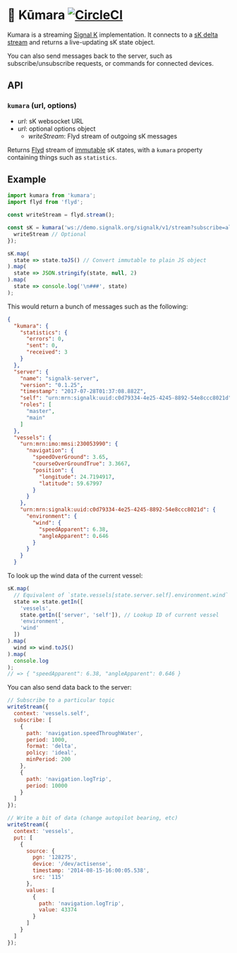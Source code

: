 # 🍠 Kūmara [![CircleCI](https://circleci.com/gh/neftaly/kumara.svg?style=shield)](https://circleci.com/gh/neftaly/kumara)

Kumara is a streaming [Signal K](http://signalk.org) implementation.
It connects to a [sK delta stream](http://signalk.org/specification/master/streaming_api.html) and returns a live-updating sK state object.

You can also send messages back to the server, such as subscribe/unsubscribe requests, or commands for connected devices.

## API
### `kumara` (**url**, **options**)
* *url*: sK websocket URL
* *url*: optional options object
  * *writeStream*: Flyd stream of outgoing sK messages

Returns [Flyd](https://github.com/paldepind/flyd) stream of [immutable](https://facebook.github.io/immutable-js/) sK states, with a `kumara` property containing things such as `statistics`.

## Example
```js
import kumara from 'kumara';
import flyd from 'flyd';

const writeStream = flyd.stream();

const sK = kumara('ws://demo.signalk.org/signalk/v1/stream?subscribe=all', {
  writeStream // Optional 
});

sK.map(
  state => state.toJS() // Convert immutable to plain JS object
).map(
  state => JSON.stringify(state, null, 2)
).map(
  state => console.log('\n###', state)
);
```

This would return a bunch of messages such as the following:
```json
{
  "kumara": {
    "statistics": {
      "errors": 0,
      "sent": 0,
      "received": 3
    }
  },
  "server": {
    "name": "signalk-server",
    "version": "0.1.25",
    "timestamp": "2017-07-28T01:37:08.882Z",
    "self": "urn:mrn:signalk:uuid:c0d79334-4e25-4245-8892-54e8ccc8021d",
    "roles": [
      "master",
      "main"
    ]
  },
  "vessels": {
    "urn:mrn:imo:mmsi:230053990": {
      "navigation": {
        "speedOverGround": 3.65,
        "courseOverGroundTrue": 3.3667,
        "position": {
          "longitude": 24.7194917,
          "latitude": 59.67997
        }
      }
    },
    "urn:mrn:signalk:uuid:c0d79334-4e25-4245-8892-54e8ccc8021d": {
      "environment": {
        "wind": {
          "speedApparent": 6.38,
          "angleApparent": 0.646
        }
      }
    }
  }
```

To look up the wind data of the current vessel:

```js
sK.map(
  // Equivalent of `state.vessels[state.server.self].environment.wind`
  state => state.getIn([
    'vessels',
    state.getIn(['server', 'self']), // Lookup ID of current vessel
    'environment',
    'wind'
  ])
).map(
  wind => wind.toJS()
).map(
  console.log
);
// => { "speedApparent": 6.38, "angleApparent": 0.646 }
```

You can also send data back to the server:
```js
// Subscribe to a particular topic
writeStream({
  context: 'vessels.self',
  subscribe: [
    {
      path: 'navigation.speedThroughWater',
      period: 1000,
      format: 'delta',
      policy: 'ideal',
      minPeriod: 200
    },
    {
      path: 'navigation.logTrip',
      period: 10000
    }
  ]
});

// Write a bit of data (change autopilot bearing, etc)
writeStream({
  context: 'vessels',
  put: [
    {
      source: {
        pgn: '128275',
        device: '/dev/actisense',
        timestamp: '2014-08-15-16:00:05.538',
        src: '115'
      },
      values: [
        {
          path: 'navigation.logTrip',
          value: 43374
        }
      ]
    }
  ]
});
```
